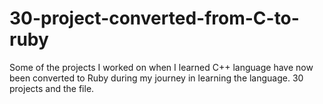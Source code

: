 # 30-project-converted-from-C-to-ruby
Some of the projects I worked on when I learned C++ language have now been converted to Ruby during my journey in learning the language. 30 projects and the file.
